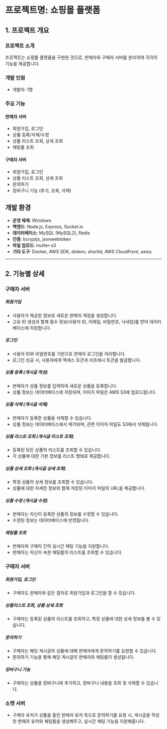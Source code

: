 # 프로젝트명: 쇼핑몰 플랫폼

## 1. 프로젝트 개요

### 프로젝트 소개
프로젝트는 쇼핑몰 플랫폼을 구현한 것으로, 판매자와 구매자 서버를 분리하여 각각의 기능을 제공합니다.

### 개발 인원
- 개발자: 1명

### 주요 기능
#### 판매자 서버
- 회원가입, 로그인
- 상품 등록/삭제/수정
- 상품 리스트 조회, 상세 조회
- 채팅룸 조회

#### 구매자 서버
- 회원가입, 로그인
- 상품 리스트 조회, 상세 조회
- 문의하기
- 장바구니 기능 (추가, 조회, 삭제)

## 개발 환경

- **운영 체제**: Windows
- **백엔드**: Node.js, Express, Socket.io
- **데이터베이스**: MySQL (MySQL2), Redis
- **인증**: bcryptjs, jsonwebtoken
- **파일 업로드**: multer-s3
- **기타 도구**: Docker, AWS SDK, dotenv, shortid, AWS CloudFront, axios
  
<hr>

## 2. 기능별 상세

### 구매자 서버

##### 회원가입
- 사용자가 제공한 정보로 새로운 판매자 계정을 생성합니다.
- 고유 ID 생성과 함께 필수 정보(사용자 ID, 이메일, 비밀번호, 닉네임)를 받아 데이터베이스에 저장합니다.

##### 로그인
- 사용자 ID와 비밀번호를 기반으로 판매자 로그인을 처리합니다.
- 로그인 성공 시, 사용자에게 액세스 토큰과 리프레시 토큰을 발급합니다.

##### 상품 등록 (게시글 작성)
- 판매자가 상품 정보를 입력하여 새로운 상품을 등록합니다.
- 상품 정보는 데이터베이스에 저장되며, 이미지 파일은 AWS S3에 업로드됩니다.

##### 상품 삭제 (게시글 삭제)
- 판매자가 등록한 상품을 삭제할 수 있습니다.
- 상품 정보는 데이터베이스에서 제거되며, 관련 이미지 파일도 S3에서 삭제됩니다.

##### 상품 리스트 조회 (게시글 리스트 조회)
- 등록된 모든 상품의 리스트를 조회할 수 있습니다.
- 각 상품에 대한 기본 정보를 리스트 형태로 제공합니다.

##### 상품 상세 조회 (게시글 상세 조회)
- 특정 상품의 상세 정보를 조회할 수 있습니다.
- 상품에 대한 자세한 정보와 함께 저장된 이미지 파일의 URL을 제공합니다.

##### 상품 수정 (게시글 수정)
- 판매자는 자신이 등록한 상품의 정보를 수정할 수 있습니다.
- 수정된 정보는 데이터베이스에 반영됩니다.

##### 채팅룸 조회
- 판매자와 구매자 간의 실시간 채팅 기능을 지원합니다.
- 판매자는 자신이 속한 채팅룸의 리스트를 조회할 수 있습니다.

### 구매자 서버

##### 회원가입, 로그인
- 구매자도 판매자와 같은 절차로 회원가입과 로그인을 할 수 있습니다.

##### 상품리스트 조회, 상품 상세 조회
- 구매자는 등록된 상품의 리스트를 조회하고, 특정 상품에 대한 상세 정보를 볼 수 있습니다.

##### 문의하기
- 구매자는 해당 게시글의 상품에 대해 판매자에게 문의하기를 요청할 수 있습니다.
- 문의하기 기능을 통해 해당 게시글의 판매자와 채팅룸이 생성됩니다.

##### 장바구니 기능
- 구매자는 상품을 장바구니에 추가하고, 장바구니 내용을 조회 및 삭제할 수 있습니다.


### 소켓 서버
- 구매자 유저가 상품을 올린 판매자 유저 측으로 문의하기를 요청 시, 게시글을 작성한 판매자 유저와 채팅룸을 생성해주고, 실시간 채팅 기능을 지원해줍니다.
